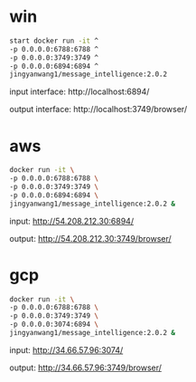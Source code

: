 # win

```bash
start docker run -it ^
-p 0.0.0.0:6788:6788 ^
-p 0.0.0.0:3749:3749 ^
-p 0.0.0.0:6894:6894 ^
jingyanwang1/message_intelligence:2.0.2
```

input interface: http://localhost:6894/

output interface: http://localhost:3749/browser/


# aws

```bash
docker run -it \
-p 0.0.0.0:6788:6788 \
-p 0.0.0.0:3749:3749 \
-p 0.0.0.0:6894:6894 \
jingyanwang1/message_intelligence:2.0.2 &
```

input: http://54.208.212.30:6894/ 

output: http://54.208.212.30:3749/browser/


# gcp

```bash
docker run -it \
-p 0.0.0.0:6788:6788 \
-p 0.0.0.0:3749:3749 \
-p 0.0.0.0:3074:6894 \
jingyanwang1/message_intelligence:2.0.2 &
```

input: http://34.66.57.96:3074/

output: http://34.66.57.96:3749/browser/
